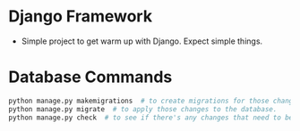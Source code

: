 # Django Framework
- Simple project to get warm up with Django. Expect simple things.

# Database Commands
```python
python manage.py makemigrations  # to create migrations for those changes
python manage.py migrate  # to apply those changes to the database.
python manage.py check  # to see if there's any changes that need to be applied
```
